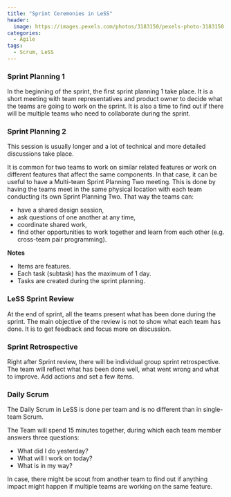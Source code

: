 ```yaml
---
title: "Sprint Ceremonies in LeSS"
header:
  image: https://images.pexels.com/photos/3183150/pexels-photo-3183150.jpeg
categories:
  - Agile
tags:
  - Scrum, LeSS
---
```


### Sprint Planning 1

In the beginning of the sprint, the first sprint planning 1 take place. It is a short meeting with team representatives and product owner to decide what the teams are going to work on the sprint. It is also a time to find out if there will be multiple teams who need to collaborate during the sprint.

### Sprint Planning 2

This session is usually longer and a lot of technical and more detailed discussions take place.

It is common for two teams to work on similar related features or work on different features that affect the same components. In that case, it can be useful to have a Multi-team Sprint Planning Two meeting. This is done by having the teams meet in the same physical location with each team conducting its own Sprint Planning Two. That way the teams can:

- have a shared design session,
- ask questions of one another at any time,
- coordinate shared work,
- find other opportunities to work together and learn from each other (e.g. cross-team pair programming).

**Notes**

- Items are features.
- Each task (subtask) has the maximum of 1 day.
- Tasks are created during the sprint planning.

### LeSS Sprint Review

At the end of sprint, all the teams present what has been done during the sprint. The main objective of the review is not to show what each team has done. It is to get feedback and focus more on discussion.

### Sprint Retrospective

Right after Sprint review, there will be individual group sprint retrospective. The team will reflect what has been done well, what went wrong and what to improve. Add actions and set a few items.

### Daily Scrum

The Daily Scrum in LeSS is done per team and is no different than in single-team Scrum.

The Team will spend 15 minutes together, during which each team member answers three questions:

- What did I do yesterday?
- What will I work on today?
- What is in my way?

In case, there might be scout from another team to find out if anything impact might happen if multiple teams are working on the same feature.
